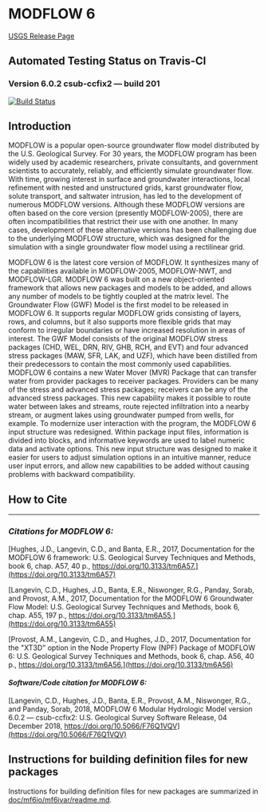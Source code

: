 
# MODFLOW 6



[USGS Release Page](https://water.usgs.gov/ogw/modflow/MODFLOW.html)

## Automated Testing Status on Travis-CI

### Version 6.0.2 csub-ccfix2 &mdash; build 201
[![Build Status](https://travis-ci.org/MODFLOW-USGS/modflow6.svg?branch=csub-ccfix2)](https://travis-ci.org/MODFLOW-USGS/modflow6)

## Introduction

MODFLOW is a popular open-source groundwater flow model distributed by the U.S. Geological Survey.  For 30 years, the MODFLOW program has been widely used by academic researchers, private consultants, and government scientists to accurately, reliably, and efficiently simulate groundwater flow.  With time, growing interest in surface and groundwater interactions, local refinement with nested and unstructured grids, karst groundwater flow, solute transport, and saltwater intrusion, has led to the development of numerous MODFLOW versions.  Although these MODFLOW versions are often based on the core version (presently MODFLOW-2005), there are often incompatibilities that restrict their use with one another.  In many cases, development of these alternative versions has been challenging due to the underlying MODFLOW structure, which was designed for the simulation with a single groundwater flow model using a rectilinear grid.

MODFLOW 6 is the latest core version of MODFLOW. It synthesizes many of the capabilities available in MODFLOW-2005, MODFLOW-NWT, and MODFLOW-LGR. MODFLOW 6 was built on a new object-oriented framework that allows new packages and models to be added, and allows any number of models to be tightly coupled at the matrix level. The Groundwater Flow (GWF) Model is the first model to be released in MODFLOW 6. It supports regular MODFLOW grids consisting of layers, rows, and columns, but it also supports more flexible grids that may conform to irregular boundaries or have increased resolution in areas of interest. The GWF Model consists of the original MODFLOW stress packages (CHD, WEL, DRN, RIV, GHB, RCH, and EVT) and four advanced stress packages (MAW, SFR, LAK, and UZF), which have been distilled from their predecessors to contain the most commonly used capabilities. MODFLOW 6 contains a new Water Mover (MVR) Package that can transfer water from provider packages to receiver packages. Providers can be many of the stress and advanced stress packages; receivers can be any of the advanced stress packages. This new capability makes it possible to route water between lakes and streams, route rejected infiltration into a nearby stream, or augment lakes using groundwater pumped from wells, for example. To modernize user interaction with the program, the MODFLOW 6 input structure was redesigned. Within package input files, information is divided into blocks, and informative keywords are used to label numeric data and activate options. This new input structure was designed to make it easier for users to adjust simulation options in an intuitive manner, reduce user input errors, and allow new capabilities to be added without causing problems with backward compatibility.



## How to Cite
-----------------------------------------------

### ***Citations for MODFLOW 6:***

[Hughes, J.D., Langevin, C.D., and Banta, E.R., 2017, Documentation for the MODFLOW 6 framework: U.S. Geological Survey Techniques and Methods, book 6, chap. A57, 40 p., https://doi.org/10.3133/tm6A57.](https://doi.org/10.3133/tm6A57)

[Langevin, C.D., Hughes, J.D., Banta, E.R., Niswonger, R.G., Panday, Sorab, and Provost, A.M., 2017, Documentation for the MODFLOW 6 Groundwater Flow Model: U.S. Geological Survey Techniques and Methods, book 6, chap. A55, 197 p., https://doi.org/10.3133/tm6A55.](https://doi.org/10.3133/tm6A55)

[Provost, A.M., Langevin, C.D., and Hughes, J.D., 2017, Documentation for the "XT3D" option in the Node Property Flow (NPF) Package of MODFLOW 6: U.S. Geological Survey Techniques and Methods, book 6, chap. A56, 40 p., https://doi.org/10.3133/tm6A56.](https://doi.org/10.3133/tm6A56)

#### ***Software/Code citation for MODFLOW 6:***

[Langevin, C.D., Hughes, J.D., Banta, E.R., Provost, A.M., Niswonger, R.G., and Panday, Sorab, 2018, MODFLOW 6 Modular Hydrologic Model version 6.0.2 &mdash; csub-ccfix2: U.S. Geological Survey Software Release, 04 December 2018, https://doi.org/10.5066/F76Q1VQV](https://doi.org/10.5066/F76Q1VQV)


## Instructions for building definition files for new packages

Instructions for building definition files for new packages are summarized in [doc/mf6io/mf6ivar/readme.md](doc/mf6io/mf6ivar/readme.md).
